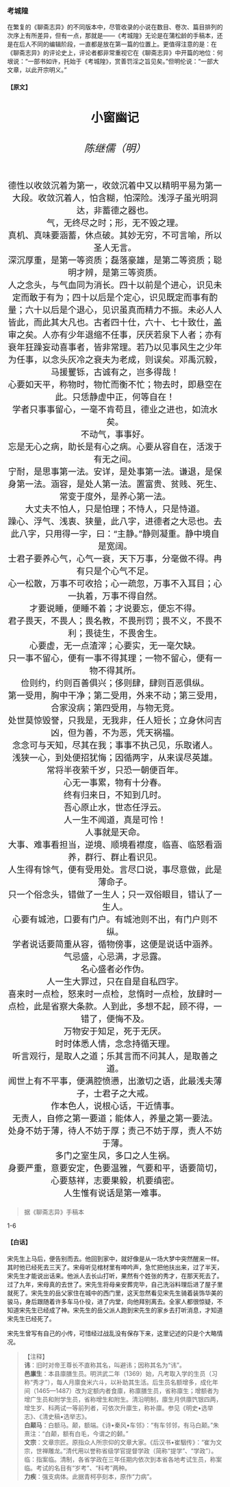 <script type="text/javascript">
    var head = document.getElementsByTagName('head')[0];
    cssURL = '/public/liao.css';
    linkTag = document.createElement('link');
    linkTag.href = cssURL;
    linkTag.setAttribute('type','text/css');
    linkTag.setAttribute('rel','stylesheet');
    head.appendChild(linkTag);
</script>
<style type="text/css">
    section{text-align: center; font-size: 24px;}
    section p{text-align: center; font-size: 20px;}
</style>
### 考城隍

在繁复的《聊斋志异》的不同版本中，尽管收录的小说在数目、卷次、篇目排列的次序上有所差异，但有一点，那就是——《考城隍》无论是在蒲松龄的手稿本，还是在后人不同的编辑阶段，一直都是放在第一篇的位置上。更值得注意的是：在《聊斋志异》的评论史上，评论者都非常重视它在《聊斋志异》中开篇的地位：何垠说：“一部书如许，托始于《考城隍》，赏善罚淫之旨见矣。”但明伦说：“一部大文章，以此开宗明义。”


#### 【原文】
<section>
<h3>小窗幽记</h3>        
<h6>陈继儒（明）</h6>

德性以收敛沉着为第一，收敛沉着中又以精明平易为第一大段。收敛沉着人，怕含糊，怕深险。浅浮子虽光明洞达，非蓄德之器也。  
气，无终尽之时；形，无不毁之理。  
真机、真味要涵蓄，休点破。其妙无穷，不可言喻，所以圣人无言。  
深沉厚重，是第一等资质；磊落豪雄，是第二等资质；聪明才辨，是第三等资质。  
人之念头，与气血同为消长。四十以前是个进心，识见未定而敢于有为；四十以后是个定心，识见既定而事有酌量；六十以后是个退心，见识虽真而精力不振。未必人人皆此，而此其大凡也。古者四十仕，六十、七十致仕，盖审之矣。人亦有少年退缩不任事，厌厌若泉下人者；亦有衰年狂躁妄动喜事者，皆非常理。若乃以见事风生之少年为任事，以念头灰冷之衰夫为老成，则误矣。邓禹沉毅，马援矍铄，古诚有之，岂多得哉！  
心要如天平，称物时，物忙而衡不忙；物去时，即悬空在此。只恁静虚中正，何等自在！  
学者只事事留心，一毫不肯苟且，德业之进也，如流水矣。  
不动气，事事好。  
忘是无心之病，助长是有心之病。心要从容自在，活泼于有无之间。  
宁耐，是思事第一法。安详，是处事第一法。谦退，是保身第一法。涵容，是处人第一法。置富贵、贫贱、死生、常变于度外，是养心第一法。  
大丈夫不怕人，只是怕理；不恃人，只是恃道。  
躁心、浮气、浅衷、狭量，此八字，进德者之大忌也。去此八字，只用得一字，曰：“主静。”静则凝重。静中境自是宽阔。  
士君子要养心气，心气一衰，天下万事，分毫做不得。冉有只是个心气不足。  
心一松散，万事不可收拾；心一疏忽，万事不入耳目；心一执着，万事不得自然。  
才要说睡，便睡不着；才说要忘，便忘不得。  
君子畏天，不畏人；畏名教，不畏刑罚；畏不义，不畏不利；畏徒生，不畏舍生。  
心要虚，无一点渣滓；心要实，无一毫欠缺。  
只一事不留心，便有一事不得其理；一物不留心，便有一物不得其所。  
俭则约，约则百善俱兴；侈则肆，肆则百恶俱纵。  
第一受用，胸中干净；第二受用，外来不动；第三受用，合家没病；第四受用，与物无竞。  
处世莫惊毁誉，只我是，无我非，任人短长；立身休问吉凶，但为善，不为恶，凭天祸福。  
念念可与天知，尽其在我；事事不执己见，乐取诸人。  
浅狭一心，到处便招犹悔；因循两字，从来误尽英雄。  
常将半夜萦千岁，只恐一朝便百年。  
心无一事累，物有十分春。  
终有归来日，不知到几时。  
吾心原止水，世态任浮云。  
人一生不闻道，真是可怜！  
人事就是天命。  
大事、难事看担当，逆境、顺境看襟度，临喜、临怒看涵养，群行、群止看识见。  
人生得有馀气，便有受用处。言尽口说，事尽意做，此是薄命子。  
只一个俗念头，错做了一生人；只一双俗眼目，错认了一生人。  
心要有城池，口要有门户。有城池则不出，有门户则不纵。  
学者说话要简重从容，循物傍事，这便是说话中涵养。  
气忌盛，心忌满，才忌露。  
名心盛者必作伪。  
人一生大罪过，只在自是自私四字。  
喜来时一点检，怒来时一点检，怠惰时一点检，放肆时一点检，此是省察大条款。人到此，多想不起，顾不得，一错了，便悔不及。  
万物安于知足，死于无厌。  
时时体悉人情，念念持循天理。  
听言观行，是取人之道；乐其言而不问其人，是取善之道。  
闻世上有不平事，便满腔愤懑，出激切之语，此最浅夫薄子，士君子之大戒。  
作本色人，说根心话，干近情事。  
无责人，自修之第一要道；能体人，养量之第一要法。  
处身不妨于薄，待人不妨于厚；责己不妨于厚，责人不妨于薄。  
多门之室生风，多口之人生祸。  
身要严重，意要安定，色要温雅，气要和平，语要简切，心要慈祥，志要果毅，机要缜密。  
人生惟有说话是第一难事。  











</section>

> 据《聊斋志异》手稿本
> 

1-6 

#### 【白话】
<aside>

宋先生上马后，便告别而去。他回到家中，就好像是从一场大梦中突然醒来一样。其时他已经死去三天了。宋母听见棺材里有呻吟声，急忙把他扶出来，过了半天，宋先生才能说出话来。他派人去长山打听，果然有个姓张的秀才，在那天死去了。过了九年，宋母真的去世了。宋先生将母亲安葬完毕，自己洗浴料理后进了屋子里就死了。宋先生的岳父家住在城中的西门里，这天忽然看见宋先生骑着装饰华美的骏马，身后跟随着许多车马仆役，进了内堂，向他拜别离去。全家人都很惊疑，不知道宋先生已经成了神。宋先生的岳父派人跑到宋先生的家乡去打听消息，才知道宋先生已经死了。

宋先生曾写有自己的小传，可惜经过战乱没有保存下来，这里记述的只是个大略情况。

</aside>

> 【注释】  
<b>讳</b>：旧时对帝王尊长不直称其名，叫避讳；因称其名为“讳”。  
<b>邑廪生</b>：本县廪膳生员。明洪武二年（1369）始，凡考取入学的生员（习称“秀才”），每人月廪食米六斗，以补助其生活。后生员名额增多，成化年间（1465—1487）改为定额内者食廪，称廪膳生员，省称廪生；增额者为增广生员和附学生员，省称增生和附生。清沿明制，廪生月供廪饩银四两，增生岁、科两试一等前列者，可依次升廪生，称补廪。参见《明史•选举志》、《清史稿•选举志》。  
<b>白颠马</b>：白额马。颠，额端。《诗•秦风•车邻》：“有车邻邻，有马白颠。”朱熹注：“白颠，额有白毛，今谓之的颡。”  
<b>文宗</b>：文章宗匠。原指众人所宗仰的文章大家。《后汉书•崔駰传》：“崔为文宗，世禅雕龙。”清代用以誉称省级学官提督学政（简称“提学”、“学政”）。临：指案临。清制，各省学政在三年任期内依次到本省各地考试生员，称案临。考试的名目有“岁考”、“科考”两种。  
<b>力疾</b>：强支病体。此据青柯亭刻本，原作“力病”。  

